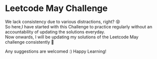 # Leetcode May Challenge
We lack consistency due to various distractions, right? 😵  
So here,I have started with this Challenge to practice regularly without an accountability of updating the solutions everyday.   
Now onwards, I will be updating my solutions of the Leetcode May challenge consistently 🌟

Any suggestions are welcomed :) Happy Learning!
